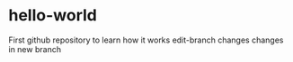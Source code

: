 # hello-world
First github repository to learn how it works
edit-branch changes
changes in new branch
